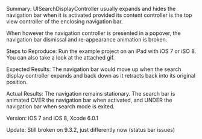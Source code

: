 Summary:
UISearchDisplayController usually expands and hides the navigation bar when it is activated provided its content controller is the top view controller of the enclosing navigation bar. 

When however the navigation controller is presented in a popover, the navigation bar dismissal and re-appearance animation is broken.

Steps to Reproduce:
Run the example project on an iPad with iOS 7 or iSO 8. You can also take a look at the attached gif. 

Expected Results:
The navigation bar would move up when the search display controller expands and back down as it retracts back into its original position.

Actual Results:
The navigation remains stationary. The search bar is animated OVER the navigation bar when activated, and UNDER the navigation bar when search mode is exited.

Version:
iOS 7 and iOS 8, Xcode 6.0.1


Update: Still broken on 9.3.2, just differently now (status bar issues)
